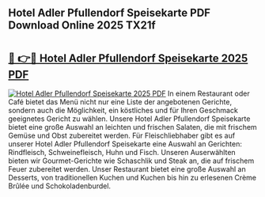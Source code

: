 ## Hotel Adler Pfullendorf Speisekarte PDF Download Online 2025 TX21f

# <h2><a href="http://gcbo7p.nevu.top/?p=Hotel+Adler+Pfullendorf+Speisekarte">🔗 👉🔴 Hotel Adler Pfullendorf Speisekarte 2025 PDF</a></h2>

[![Hotel Adler Pfullendorf Speisekarte 2025 PDF](https://i.imgur.com/dBaPXMq.png)](http://gcbo7p.nevu.top/?p=Hotel+Adler+Pfullendorf+Speisekarte)
In einem Restaurant oder Café bietet das Menü nicht nur eine Liste der angebotenen Gerichte, sondern auch die Möglichkeit, ein köstliches und für Ihren Geschmack geeignetes Gericht zu wählen. Unsere Hotel Adler Pfullendorf Speisekarte bietet eine große Auswahl an leichten und frischen Salaten, die mit frischem Gemüse und Obst zubereitet werden. Für Fleischliebhaber gibt es auf unserer Hotel Adler Pfullendorf Speisekarte eine Auswahl an Gerichten: Rindfleisch, Schweinefleisch, Huhn und Fisch. Unseren Auserwählten bieten wir Gourmet-Gerichte wie Schaschlik und Steak an, die auf frischem Feuer zubereitet werden. Unser Restaurant bietet eine große Auswahl an Desserts, von traditionellen Kuchen und Kuchen bis hin zu erlesenen Crème Brûlée und Schokoladenburdel.
